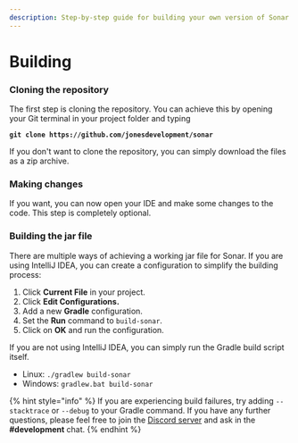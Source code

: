```yaml
---
description: Step-by-step guide for building your own version of Sonar.
---
```


# Building

### Cloning the repository

The first step is cloning the repository. You can achieve this by opening your Git terminal in your project folder and typing

<pre><code><strong>git clone https://github.com/jonesdevelopment/sonar
</strong></code></pre>

If you don't want to clone the repository, you can simply download the files as a zip archive.

### Making changes

If you want, you can now open your IDE and make some changes to the code. This step is completely optional.

### Building the jar file

There are multiple ways of achieving a working jar file for Sonar. If you are using IntelliJ IDEA, you can create a configuration to simplify the building process:

1. Click **Current File** in your project.
2. Click **Edit Configurations.**
3. Add a new **Gradle** configuration.
4. Set the **Run** command to `build-sonar`.
5. Click on **OK** and run the configuration.

If you are not using IntelliJ IDEA, you can simply run the Gradle build script itself.

* Linux: `./gradlew build-sonar`
* Windows: `gradlew.bat build-sonar`

{% hint style="info" %}
If you are experiencing build failures, try adding `--stacktrace` or `--debug` to your Gradle command. If you have any further questions, please feel free to join the [Discord server](https://jonesdev.xyz/discord) and ask in the **#development** chat.
{% endhint %}
